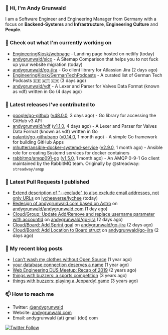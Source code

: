 ### 👋 Hi, I'm Andy Grunwald

I am a Software Engineer and Engineering Manager from Germany with a focus on **Backend-Systems** and **Infrastructure**, **Engineering Culture** and **People**.

### 👷 Check out what I'm currently working on


- [EngineeringKiosk/webpage](https://github.com/EngineeringKiosk/webpage) - Landing page hosted on netlify (today)
- [andygrunwald/sico](https://github.com/andygrunwald/sico) - A Sitemap Comparison that helps you to not fuck up your website migration  (today)
- [andygrunwald/go-jira](https://github.com/andygrunwald/go-jira) - Go client library for Atlassian Jira (2 days ago)
- [EngineeringKiosk/GermanTechPodcasts](https://github.com/EngineeringKiosk/GermanTechPodcasts) - A curated list of German Tech Podcasts 🇩🇪 🇦🇹 🇨🇭 (3 days ago)
- [andygrunwald/vdf](https://github.com/andygrunwald/vdf) - A Lexer and Parser for Valves Data Format (known as vdf) written in Go (4 days ago)

### 🔭 Latest releases I've contributed to


- [google/go-github](https://github.com/google/go-github) ([v48.0.0](https://github.com/google/go-github/releases/tag/v48.0.0), 3 days ago) - Go library for accessing the GitHub v3 API
- [andygrunwald/vdf](https://github.com/andygrunwald/vdf) ([v1.1.0](https://github.com/andygrunwald/vdf/releases/tag/v1.1.0), 4 days ago) - A Lexer and Parser for Valves Data Format (known as vdf) written in Go
- [palantir/go-githubapp](https://github.com/palantir/go-githubapp) ([v0.14.0](https://github.com/palantir/go-githubapp/releases/tag/v0.14.0), 1 month ago) - A simple Go framework for building GitHub Apps
- [mhutter/ansible-docker-systemd-service](https://github.com/mhutter/ansible-docker-systemd-service) ([v2.9.0](https://github.com/mhutter/ansible-docker-systemd-service/releases/tag/v2.9.0), 1 month ago) - Ansible role for creating Systemd services for docker containers
- [rabbitmq/amqp091-go](https://github.com/rabbitmq/amqp091-go) ([v1.5.0](https://github.com/rabbitmq/amqp091-go/releases/tag/v1.5.0), 1 month ago) - An AMQP 0-9-1 Go client maintained by the RabbitMQ team. Originally by @streadway: `streadway/amqp`

### 🔨 Latest Pull Requests I published


- [Extend description of &#34;--exclude&#34; to also exclude email addresses, not only URLs](https://github.com/lycheeverse/lychee/pull/801) on [lycheeverse/lychee](https://github.com/lycheeverse/lychee) (today)
- [Redesign of andygrunwald.com based on Astro](https://github.com/andygrunwald/andygrunwald.com/pull/7) on [andygrunwald/andygrunwald.com](https://github.com/andygrunwald/andygrunwald.com) (1 day ago)
- [Cloud/Group: Update Add/Remove and replace username parameter with accountId](https://github.com/andygrunwald/go-jira/pull/589) on [andygrunwald/go-jira](https://github.com/andygrunwald/go-jira) (2 days ago)
- [Cloud/Board: Add Sprint goal](https://github.com/andygrunwald/go-jira/pull/588) on [andygrunwald/go-jira](https://github.com/andygrunwald/go-jira) (2 days ago)
- [Cloud/Board: Add Location to Board struct](https://github.com/andygrunwald/go-jira/pull/587) on [andygrunwald/go-jira](https://github.com/andygrunwald/go-jira) (2 days ago)

### 📝 My recent blog posts


- [I can&#39;t wash my clothes without Open Source](https://andygrunwald.com/blog/i-cant-wash-my-clothes-without-open-source/) (1 year ago)
- [your database connection deserves a name](https://andygrunwald.com/blog/your-database-connection-deserves-a-name/) (1 year ago)
- [Web Engineering DUS Meetup: Recap of 2019](https://andygrunwald.com/blog/web-engineering-dus-recap-of-2019/) (2 years ago)
- [things with buzzers: a sports competition](https://andygrunwald.com/blog/things-with-buzzers-a-sports-competition/) (3 years ago)
- [things with buzzers: playing a Jeopardy! game](https://andygrunwald.com/blog/things-with-buzzers-playing-a-jeopardy-game/) (3 years ago)

### 📫 How to reach me

- Twitter: [@andygrunwald](https://twitter.com/andygrunwald)
- Website: [andygrunwald.com](https://andygrunwald.com)
- Email: andygrunwald (at) gmail (dot) com

[![Twitter Follow](https://img.shields.io/twitter/follow/andygrunwald?label=Follow&style=social)](https://twitter.com/andygrunwald)
